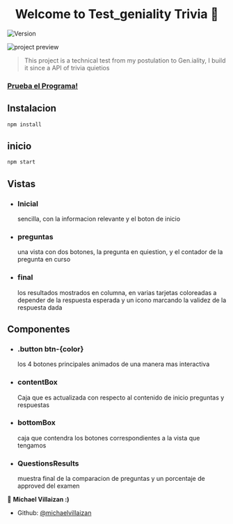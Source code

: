 <h1 align="center">Welcome to Test_geniality Trivia 👋</h1>
<p>
  <img alt="Version" src="https://img.shields.io/badge/version-0.1.0-blue.svg?cacheSeconds=2592000" />
</p>
<img alt="project preview" src="./assets/img/triviagenimg.png">

> This project is a technical test from my postulation to Gen.iality, I build it since a API of trivia quietios

###  [Prueba el Programa!](https://michaelvillaizan.github.io/Test-Geniality/)

## Instalacion

```sh
npm install
```
## inicio

```sh
npm start
```
## Vistas
- ### Inicial
   sencilla, con la informacion relevante y el boton de inicio
- ### preguntas
   una vista con dos botones, la pregunta en quiestion, y el contador de la pregunta en curso
- ### final
   los resultados mostrados en columna, en varias tarjetas coloreadas a depender de la respuesta esperada y un icono marcando la validez de la respuesta dada 
## Componentes
- ### .button btn-{color}
    los 4 botones principales animados de una manera mas interactiva

- ### contentBox
   Caja que es actualizada con respecto al contenido de inicio preguntas y respuestas
- ### bottomBox
   caja que contendra los botones correspondientes a la vista que tengamos
- ### QuestionsResults
   muestra final de la comparacion de preguntas y un porcentaje de approved del examen



👤 **Michael Villaizan :)**

* Github: [@michaelvillaizan](https://github.com/MichaelVillaizan)


